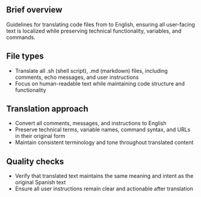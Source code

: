 ## Brief overview
Guidelines for translating code files from to English, ensuring all user-facing text is localized while preserving technical functionality, variables, and commands.

## File types
- Translate all .sh (shell script), .md (markdown) files, including comments, echo messages, and user instructions
- Focus on human-readable text while maintaining code structure and functionality

## Translation approach
- Convert all comments, messages, and instructions to English
- Preserve technical terms, variable names, command syntax, and URLs in their original form
- Maintain consistent terminology and tone throughout translated content

## Quality checks
- Verify that translated text maintains the same meaning and intent as the original Spanish text
- Ensure all user instructions remain clear and actionable after translation
